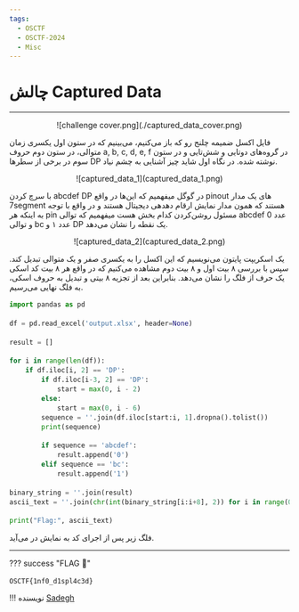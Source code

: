 ```yaml
---
tags:
  - OSCTF
  - OSCTF-2024
  - Misc
---
```


# چالش Captured Data
---

<center>
![challenge cover.png](./captured_data_cover.png)
</center>

فایل اکسل ضمیمه چلنج رو که باز می‌کنیم، می‌بینیم که در ستون اول یکسری زمان متوالی، در ستون دوم حروف a, b, c, d, e, f در گروه‌های دوتایی و شش‌تایی و در ستون سوم در برخی از سطر‌ها DP نوشته شده. در نگاه اول شاید چیز آشنایی به چشم نیاد. 

<center>
![captured_data_1](captured_data_1.png)
</center>

با سرچ کردن abcdef DP در گوگل میفهمیم که این‌ها در واقع pinout های یک مدار 7segment هستند که همون مدار نمایش ارقام دهدهی دیجیتال هستند و در واقع با توجه به اینکه هر pin مسئول روشن‌کردن کدام بخش هست میفهمیم که توالی abcdef عدد 0 و توالی bc عدد ۱ و DP یک نقطه را نشان می‌دهد.

<center>
![captured_data_2](captured_data_2.png)
</center>

یک اسکریپت پایتون می‌نویسیم که این اکسل را به یکسری  صفر و یک متوالی تبدیل کند. سپس با بررسی ۸ بیت اول و ۸ بیت دوم مشاهده می‌کنیم که در واقع هر ۸ بیت کد اسکی یک حرف از فلگ را نشان می‌دهد. بنابراین بعد از تجزیه ۸ بیتی و تبدیل به حروف اسکی، به فلگ نهایی می‌رسیم.

```python
import pandas as pd

df = pd.read_excel('output.xlsx', header=None)

result = []

for i in range(len(df)):
    if df.iloc[i, 2] == 'DP':
        if df.iloc[i-3, 2] == 'DP':
            start = max(0, i - 2)
        else:
            start = max(0, i - 6)
        sequence = ''.join(df.iloc[start:i, 1].dropna().tolist())
        print(sequence)
        
        if sequence == 'abcdef':
            result.append('0')
        elif sequence == 'bc':
            result.append('1')

binary_string = ''.join(result)
ascii_text = ''.join(chr(int(binary_string[i:i+8], 2)) for i in range(0, len(binary_string), 8))

print("Flag:", ascii_text)
```

فلگ زیر پس از اجرای کد به نمایش در می‌آید.

---
??? success "FLAG :triangular_flag_on_post:"
    <div dir="ltr">`OSCTF{1nf0_d1spl4c3d}`</div>


!!! نویسنده
    [Sadegh](https://github.com/sadegh-majidi)

